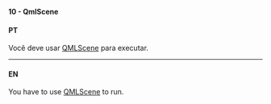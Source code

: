 ﻿**10 - QmlScene**

#### PT

Você deve usar [QMLScene](http://doc.qt.io/qt-5/qtquick-qmlscene.html)  para executar.
- - -
#### EN

You have to use [QMLScene](http://doc.qt.io/qt-5/qtquick-qmlscene.html)  to run.

